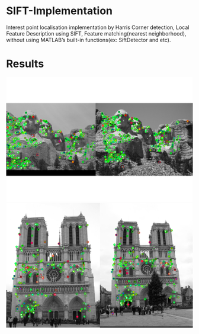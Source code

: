 # SIFT-Implementation
Interest point localisation implementation by Harris Corner detection, Local Feature Description using SIFT, Feature matching(nearest neighborhood), without using MATLAB’s built-in functions(ex: SiftDetector and etc).

# Results
![alt text](https://github.com/Shynar88/SIFT-Implementation/blob/master/eval_MR.png)
![alt text](https://github.com/Shynar88/SIFT-Implementation/blob/master/eval_ND.png)
